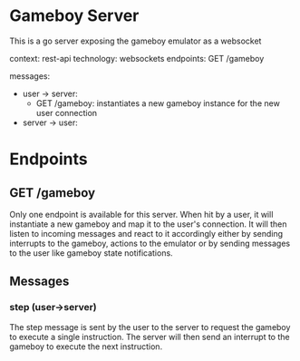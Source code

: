 # Gameboy Server

This is a go server exposing the gameboy emulator as a websocket

context: rest-api
technology: websockets
endpoints: GET /gameboy

messages:

- user -> server:
  - GET /gameboy: instantiates a new gameboy instance for the new user connection
- server -> user:

# Endpoints

## GET /gameboy

Only one endpoint is available for this server. When hit by a user, it will instantiate a new gameboy and map it to the user's connection. It will then listen to incoming messages and react to it accordingly either by sending interrupts to the gameboy, actions to the emulator or by sending messages to the user like gameboy state notifications.

## Messages

### step (user->server)

The step message is sent by the user to the server to request the gameboy to execute a single instruction. The server will then send an interrupt to the gameboy to execute the next instruction.
